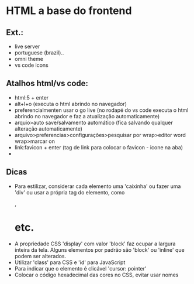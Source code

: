 # HTML a base do frontend
 
## Ext.:
- live server
- portuguese (brazil)..
- omni theme
- vs code icons



## Atalhos html/vs code:
- html:5 + enter
- alt+l+o (executa o html abrindo no navegador)
- preferencialmenten usar o go live (no rodapé do vs code executa o html abrindo no navegador e faz a atualização automaticamente)
- arquio>auto save/salvamento automático (fica salvando qualquer alteração automaticamente)
- arquivo>preferencias>configurações>pesquisar por wrap>editor word wrap>marcar on
- link:favicon + enter (tag de link para colocar o favicon - icone na aba)
- 

## Dicas
- Para estilizar, considerar cada elemento uma 'caixinha' ou fazer uma 'div' ou usar a própria tag do elemento, como <p>, <h1> etc.
- A propriedade CSS 'display' com valor 'block' faz ocupar a largura inteira da tela. Alguns elementos por padrão são 'block' ou 'inline' que podem ser alterados.
- Utilizar 'class' para CSS e 'id' para JavaScript
- Para indicar que o elemento é clicável 'cursor: pointer'
- Colocar o código hexadecimal das cores no CSS, evitar usar nomes 